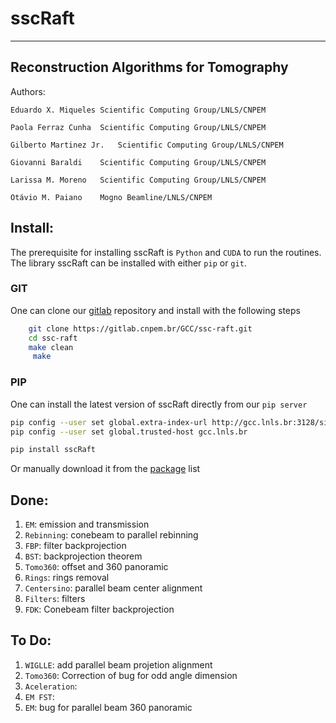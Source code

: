 # sscRaft
----------------------------------------
Reconstruction Algorithms for Tomography
----------------------------------------

Authors:

	Eduardo X. Miqueles	Scientific Computing Group/LNLS/CNPEM
	
	Paola Ferraz Cunha	Scientific Computing Group/LNLS/CNPEM
	
	Gilberto Martinez Jr.	Scientific Computing Group/LNLS/CNPEM
	
	Giovanni Baraldi	Scientific Computing Group/LNLS/CNPEM

	Larissa M. Moreno	Scientific Computing Group/LNLS/CNPEM

	Otávio M. Paiano	Mogno Beamline/LNLS/CNPEM
	 

## Install:

The prerequisite for installing sscRaft is `Python` and `CUDA` to run the routines.
The library sscRaft can be installed with either `pip` or `git`. 

### GIT

One can clone our [gitlab](https://gitlab.cnpem.br/) repository and install with the following steps

```bash
    git clone https://gitlab.cnpem.br/GCC/ssc-raft.git
    cd ssc-raft 
    make clean 
	 make
```

### PIP

One can install the latest version of sscRaft directly from our `pip server` 

```bash
pip config --user set global.extra-index-url http://gcc.lnls.br:3128/simple/
pip config --user set global.trusted-host gcc.lnls.br

pip install sscRaft
```

Or manually download it from the [package](https://gcc.lnls.br:3128/packages/) list


## Done:

1. `EM`: emission and transmission
2. `Rebinning`: conebeam to parallel rebinning
3. `FBP`: filter backprojection
4. `BST`: backprojection theorem
5. `Tomo360`: offset and 360 panoramic
6. `Rings`: rings removal
7. `Centersino`: parallel beam center alignment
8. `Filters`: filters
9. `FDK`: Conebeam filter backprojection


## To Do:

1. `WIGLLE`: add parallel beam projetion alignment
2. `Tomo360`: Correction of bug for odd angle dimension
3. `Aceleration`:
4. `EM FST`:
5. `EM`: bug for parallel beam 360 panoramic
